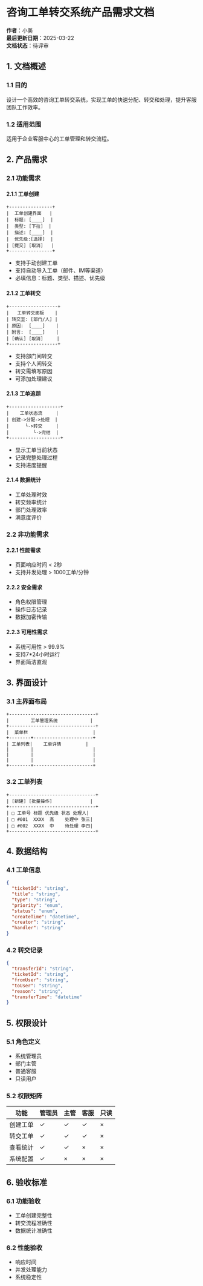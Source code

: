  # 咨询工单转交系统产品需求文档

**作者**：小美  
**最后更新日期**：2025-03-22  
**文档状态**：待评审

## 1. 文档概述

### 1.1 目的
设计一个高效的咨询工单转交系统，实现工单的快速分配、转交和处理，提升客服团队工作效率。

### 1.2 适用范围
适用于企业客服中心的工单管理和转交流程。

## 2. 产品需求

### 2.1 功能需求

#### 2.1.1 工单创建
```
+----------------+
|  工单创建界面   |
|  标题: [____]  |
|  类型: [下拉]  |
|  描述: [____]  |
|  优先级:[选择]  |
| [提交] [取消]   |
+----------------+
```

- 支持手动创建工单
- 支持自动导入工单（邮件、IM等渠道）
- 必填信息：标题、类型、描述、优先级

#### 2.1.2 工单转交
```
+------------------+
|   工单转交面板    |
| 转交至: [部门/人] |
| 原因:  [____]    |
| 附言:  [____]    |
| [确认] [取消]     |
+------------------+
```

- 支持部门间转交
- 支持个人间转交
- 转交需填写原因
- 可添加处理建议

#### 2.1.3 工单追踪
```
+-------------------+
|    工单状态流     |
| 创建->分配->处理  |
|      └->转交     |
|         └->完结  |
+-------------------+
```

- 显示工单当前状态
- 记录完整处理过程
- 支持进度提醒

#### 2.1.4 数据统计
- 工单处理时效
- 转交频率统计
- 部门处理效率
- 满意度评价

### 2.2 非功能需求

#### 2.2.1 性能需求
- 页面响应时间 < 2秒
- 支持并发处理 > 1000工单/分钟

#### 2.2.2 安全需求
- 角色权限管理
- 操作日志记录
- 数据加密传输

#### 2.2.3 可用性需求
- 系统可用性 > 99.9%
- 支持7*24小时运行
- 界面简洁直观

## 3. 界面设计

### 3.1 主界面布局
```
+--------------------------------+
|        工单管理系统            |
+--------------------------------+
|  菜单栏                        |
+--------+----------------------+
| 工单列表|    工单详情         |
|        |                      |
|        |                      |
|        |                      |
+--------+----------------------+
```

### 3.2 工单列表
```
+--------------------------------+
| [新建] [批量操作]              |
+--------------------------------+
| □ 工单号 标题 优先级 状态 处理人|
| □ #001  XXXX  高    处理中 张三|
| □ #002  XXXX  中    待处理 李四|
+--------------------------------+
```

## 4. 数据结构

### 4.1 工单信息
```json
{
  "ticketId": "string",
  "title": "string",
  "type": "string",
  "priority": "enum",
  "status": "enum",
  "createTime": "datetime",
  "creator": "string",
  "handler": "string"
}
```

### 4.2 转交记录
```json
{
  "transferId": "string",
  "ticketId": "string",
  "fromUser": "string",
  "toUser": "string",
  "reason": "string",
  "transferTime": "datetime"
}
```

## 5. 权限设计

### 5.1 角色定义
- 系统管理员
- 部门主管
- 普通客服
- 只读用户

### 5.2 权限矩阵
| 功能 | 管理员 | 主管 | 客服 | 只读 |
|-----|--------|-----|------|------|
|创建工单| ✓ | ✓ | ✓ | × |
|转交工单| ✓ | ✓ | ✓ | × |
|查看统计| ✓ | ✓ | × | × |
|系统配置| ✓ | × | × | × |

## 6. 验收标准

### 6.1 功能验收
- 工单创建完整性
- 转交流程准确性
- 数据统计准确性

### 6.2 性能验收
- 响应时间
- 并发处理能力
- 系统稳定性